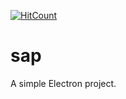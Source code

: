 [![HitCount](http://hits.dwyl.io/SharkDemon/sap.svg)](http://hits.dwyl.io/SharkDemon/sap)

# sap
 
A simple Electron project.
